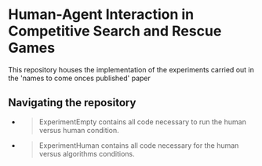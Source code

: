 # Human-Agent Interaction in Competitive Search and Rescue Games

This repository houses the implementation of the experiments carried out in the 'names to come onces published' paper

## Navigating the repository
* >ExperimentEmpty contains all code necessary to run the human versus human condition.
* >ExperimentHuman contains all code necessary for the human versus algorithms conditions.
